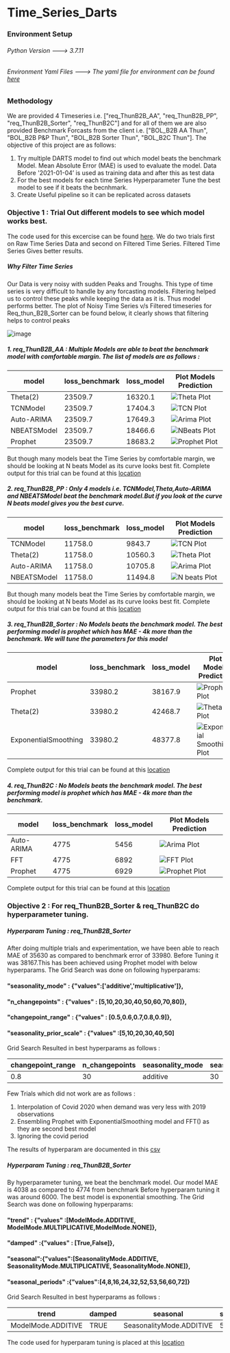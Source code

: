 # Time_Series_Darts

### Environment Setup

###### Python Version ---> 3.7.11

###### Environment Yaml Files ---> The yaml file for environment can be found [here](https://github.com/Ashwinikumar1/Time_Series_Darts/tree/main/environment_variables)

### Methodology 

We are provided 4 Timeseries i.e. ["req_ThunB2B_AA", "req_ThunB2B_PP", "req_ThunB2B_Sorter", "req_ThunB2C"] and for all of them we are also provided Benchmark Forcasts from the client i.e. ["BOL_B2B AA Thun", "BOL_B2B P&P Thun", 
"BOL_B2B Sorter Thun", "BOL_B2C Thun"]. The objective of this project are as follows:

1. Try multiple DARTS model to find out which model beats the benchmark Model. Mean Absolute Error (MAE) is used to evaluate the model. Data Before '2021-01-04’  is used as training data and after this as test data
2. For the best models for each time Series Hyperparameter Tune the best model to see if it beats the becnhmark. 
3. Create Useful pipeline so it can be replicated across datasets

### Objective 1 : Trial Out different models to see which model works best. 
The code used for this excercise can be found [here](https://github.com/Ashwinikumar1/Time_Series_Darts/blob/main/Codes/All_Model_Trial.ipynb). We do two trials first on Raw Time Series Data and second on Filtered Time Series. Filtered Time Series Gives better results. 

##### Why Filter Time Series
Our Data is very noisy with sudden Peaks and Troughs. This type of time series is very difficult to handle by any forcasting models. Filtering helped us to control 
these peaks while keeping the data as it is. Thus model performs better. The plot of Noisy Time Series v/s Filtered timeseries for Req_thun_B2B_Sorter can be found below, it clearly shows that filtering helps to control peaks

![image](https://github.com/Ashwinikumar1/Time_Series_Darts/blob/main/Outputs/Insights/filtered_data.PNG)



##### 1. req_ThunB2B_AA : Multiple Models are able to beat the benchmark model with comfortable margin. The list of models are as follows :

|model| loss_benchmark |	loss_model | Plot Models Prediction |
|------| ------- | -------| ------ |
|Theta(2)|	23509.7	|16320.1| ![Theta Plot](https://github.com/Ashwinikumar1/Time_Series_Darts/blob/main/Outputs/Before_Filtering/req_ThunB2B_AAfiltered/Theta.png)|
|TCNModel 	|23509.7|	17404.3| ![TCN Plot](https://github.com/Ashwinikumar1/Time_Series_Darts/blob/main/Outputs/Before_Filtering/req_ThunB2B_AAfiltered/TCNModel.png)|
|Auto-ARIMA	|23509.7|	17649.3| ![Arima Plot](https://github.com/Ashwinikumar1/Time_Series_Darts/blob/main/Outputs/Before_Filtering/req_ThunB2B_AAfiltered/AutoARIMA.png)|
|NBEATSModel| 	23509.7|	18466.6| ![NBeats Plot](https://github.com/Ashwinikumar1/Time_Series_Darts/blob/main/Outputs/Before_Filtering/req_ThunB2B_AAfiltered/NBEATSModel.png)|
|Prophet	|23509.7|	18683.2| ![Prophet Plot](https://github.com/Ashwinikumar1/Time_Series_Darts/blob/main/Outputs/Before_Filtering/req_ThunB2B_AAfiltered/Prophet.png) |


But though many models beat the Time Series by comfortable margin, we should be looking at N beats Model as its curve looks best fit. Complete output for this trial
can be found at this [location](https://github.com/Ashwinikumar1/Time_Series_Darts/blob/main/Outputs/Before_Filtering/req_ThunB2B_AAfiltered)

##### 2. req_ThunB2B_PP : Only 4 models i.e. TCNModel,Theta,Auto-ARIMA and NBEATSModel beat the benchmark model.But if you look at the curve N beats model gives you the best curve.

|model |	loss_benchmark |	loss_model |Plot Models Prediction |
|------| ------- | -------| ------ |
|TCNModel | 	11758.0	|9843.7 | ![TCN Plot](https://github.com/Ashwinikumar1/Time_Series_Darts/blob/main/Outputs/Before_Filtering/req_ThunB2B_PPfiltered/TCNModel.png) |
|Theta(2) |	11758.0	|10560.3 | ![Theta Plot](https://github.com/Ashwinikumar1/Time_Series_Darts/blob/main/Outputs/Before_Filtering/req_ThunB2B_PPfiltered/Theta.png) |
|Auto-ARIMA |	11758.0	|10705.8 | ![Arima Plot](https://github.com/Ashwinikumar1/Time_Series_Darts/blob/main/Outputs/Before_Filtering/req_ThunB2B_PPfiltered/AutoARIMA.png) |
|NBEATSModel |	11758.0	 |11494.8 | ![N beats Plot](https://github.com/Ashwinikumar1/Time_Series_Darts/blob/main/Outputs/Before_Filtering/req_ThunB2B_PPfiltered/NBEATSModel.png) |

But though many models beat the Time Series by comfortable margin, we should be looking at N beats Model as its curve looks best fit. Complete output for this trial
can be found at this [location](https://github.com/Ashwinikumar1/Time_Series_Darts/blob/main/Outputs/Before_Filtering/req_ThunB2B_PPfiltered)

##### 3. req_ThunB2B_Sorter : No Models beats the benchmark model. The best performing model is prophet which has MAE - 4k more than the benchmark. We will tune the parameters for this model

|model |	loss_benchmark	|loss_model | Plot Models Prediction |
|------| ------- | -------| ------ |
|Prophet|	33980.2	|38167.9 |![Prophet Plot](https://github.com/Ashwinikumar1/Time_Series_Darts/blob/main/Outputs/Before_Filtering/req_ThunB2B_Sorterfiltered/Prophet.png) |
|Theta(2)|	33980.2	|42468.7 |![Theta Plot](https://github.com/Ashwinikumar1/Time_Series_Darts/blob/main/Outputs/Before_Filtering/req_ThunB2B_Sorterfiltered/Theta.png) |
|ExponentialSmoothing |	33980.2 |	48377.8 |![Exponential Smoothing Plot](https://github.com/Ashwinikumar1/Time_Series_Darts/blob/main/Outputs/Before_Filtering/req_ThunB2B_Sorterfiltered/ExponentialSmoothing.png) |

Complete output for this trial can be found at this [location](https://github.com/Ashwinikumar1/Time_Series_Darts/blob/main/Outputs/Before_Filtering/req_ThunB2B_Sorterfiltered)


##### 4. req_ThunB2C : No Models beats the benchmark model. The best performing model is prophet which has MAE - 4k more than the benchmark.

|model |	loss_benchmark|	loss_model|Plot Models Prediction |
|------| ------- | -------| ------ |
|Auto-ARIMA	| 4775 |	5456 | ![Arima Plot](https://github.com/Ashwinikumar1/Time_Series_Darts/blob/main/Outputs/Before_Filtering/req_ThunB2Cfiltered/AutoARIMA.png)|
|FFT |	4775 |	6892 |![FFT Plot](https://github.com/Ashwinikumar1/Time_Series_Darts/blob/main/Outputs/Before_Filtering/req_ThunB2Cfiltered/FFT.png) |
|Prophet |	4775 |	6929 |![Prophet Plot](https://github.com/Ashwinikumar1/Time_Series_Darts/blob/main/Outputs/Before_Filtering/req_ThunB2Cfiltered/Prophet.png) |

Complete output for this trial can be found at this [location](https://github.com/Ashwinikumar1/Time_Series_Darts/blob/main/Outputs/Before_Filtering/req_ThunB2Cfiltered)


### Objective 2 : For req_ThunB2B_Sorter & req_ThunB2C do hyperparameter tuning.

##### Hyperparam Tuning : req_ThunB2B_Sorter

After doing multiple trials and experimentation, we have been able to reach MAE of 35630 as compared to benchmark error of 33980. Before Tuning it was 38167.This has been achieved using Prophet model with below hyperparams. The Grid Search was done on following hyperparams:


####       "seasonality_mode" : {"values":['additive','multiplicative']},
####       "n_changepoints" : {"values" : [5,10,20,30,40,50,60,70,80]},
####       "changepoint_range" : {"values" : [0.5,0.6,0.7,0.8,0.9]},
####       "seasonality_prior_scale" : {"values" :[5,10,20,30,40,50]

Grid Search Resulted in best hyperparams as follows :

  |changepoint_range| n_changepoints |	seasonality_mode |	seasonality_prior_scale |
  |------| ------- | -------| ------ |
  | 0.8 |	30	| additive |	30 |
 
Few Trials which did not work are as follows :

  1. Interpolation of Covid 2020 when demand was very less with 2019 observations
  2. Ensembling Prophet with ExponentialSmoothing model and FFT() as they are second best model
  3. Ignoring the covid period

The results of hyperparam are documented in this [csv](https://github.com/Ashwinikumar1/Time_Series_Darts/blob/main/Outputs/Hyperparam_tuning/req_ThunB2B_Sorter-hyperparms_tuning.csv)


##### Hyperparam Tuning : req_ThunB2B_Sorter

By hyperparameter tuning, we beat the benchmark model. Our model MAE is 4038 as compared to 4774 from benchmark Before hyperparam tuning it was around 6000. The best model is exponential smoothing. The Grid Search was done on following hyperparams:

####   "trend" : {"values" :[ModelMode.ADDITIVE, ModelMode.MULTIPLICATIVE,ModelMode.NONE]},
####  "damped" :{"values" : [True,False]},
####   "seasonal":{"values":[SeasonalityMode.ADDITIVE, SeasonalityMode.MULTIPLICATIVE, SeasonalityMode.NONE]},
####   "seasonal_periods" :{"values":[4,8,16,24,32,52,53,56,60,72]}

Grid Search Resulted in best hyperparams as follows :

 |trend| damped |	seasonal |	seasonal_periods |
 |------| ------- | -------| ------ |
 | ModelMode.ADDITIVE |	TRUE	| SeasonalityMode.ADDITIVE |	52 |

The code used for hyperparam tuning is placed at this [location](https://github.com/Ashwinikumar1/Time_Series_Darts/blob/main/Codes/TimeSeries_Experimentation-Req_ThunB2c.ipynb)


